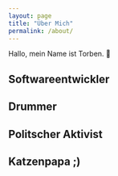 ```yaml
---
layout: page
title: "Über Mich"
permalink: /about/
---
```


Hallo, mein Name ist Torben. :wave: 

## Softwareentwickler

## Drummer

## Politscher Aktivist

## Katzenpapa ;) 




